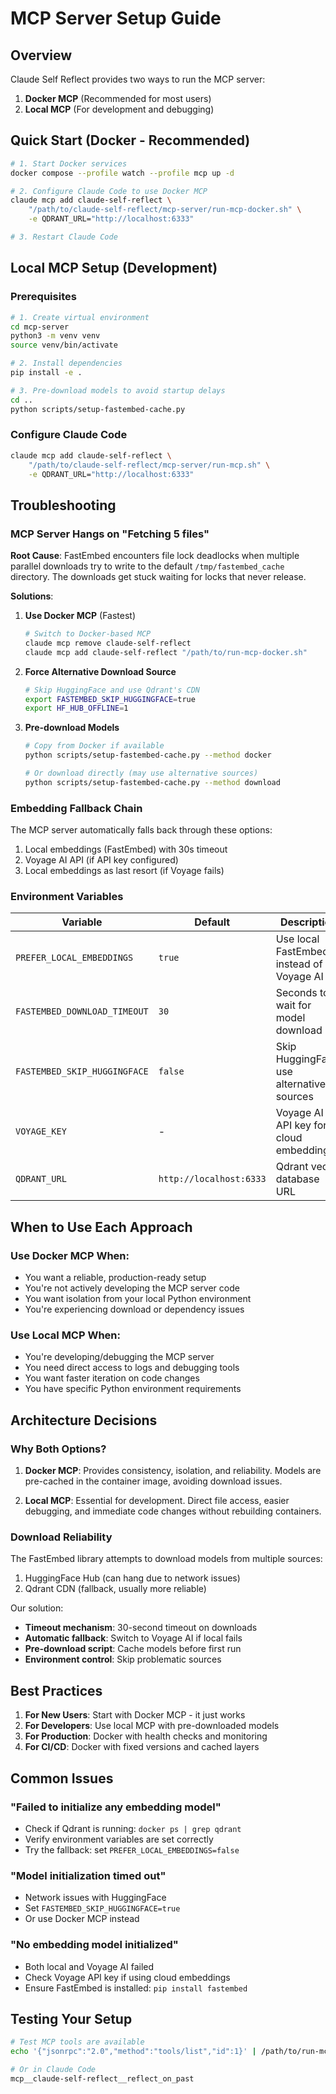 # MCP Server Setup Guide

## Overview

Claude Self Reflect provides two ways to run the MCP server:
1. **Docker MCP** (Recommended for most users)
2. **Local MCP** (For development and debugging)

## Quick Start (Docker - Recommended)

```bash
# 1. Start Docker services
docker compose --profile watch --profile mcp up -d

# 2. Configure Claude Code to use Docker MCP
claude mcp add claude-self-reflect \
    "/path/to/claude-self-reflect/mcp-server/run-mcp-docker.sh" \
    -e QDRANT_URL="http://localhost:6333"

# 3. Restart Claude Code
```

## Local MCP Setup (Development)

### Prerequisites

```bash
# 1. Create virtual environment
cd mcp-server
python3 -m venv venv
source venv/bin/activate

# 2. Install dependencies
pip install -e .

# 3. Pre-download models to avoid startup delays
cd ..
python scripts/setup-fastembed-cache.py
```

### Configure Claude Code

```bash
claude mcp add claude-self-reflect \
    "/path/to/claude-self-reflect/mcp-server/run-mcp.sh" \
    -e QDRANT_URL="http://localhost:6333"
```

## Troubleshooting

### MCP Server Hangs on "Fetching 5 files"

**Root Cause**: FastEmbed encounters file lock deadlocks when multiple parallel downloads try to write to the default `/tmp/fastembed_cache` directory. The downloads get stuck waiting for locks that never release.

**Solutions**:

1. **Use Docker MCP** (Fastest)
   ```bash
   # Switch to Docker-based MCP
   claude mcp remove claude-self-reflect
   claude mcp add claude-self-reflect "/path/to/run-mcp-docker.sh"
   ```

2. **Force Alternative Download Source**
   ```bash
   # Skip HuggingFace and use Qdrant's CDN
   export FASTEMBED_SKIP_HUGGINGFACE=true
   export HF_HUB_OFFLINE=1
   ```

3. **Pre-download Models**
   ```bash
   # Copy from Docker if available
   python scripts/setup-fastembed-cache.py --method docker
   
   # Or download directly (may use alternative sources)
   python scripts/setup-fastembed-cache.py --method download
   ```

### Embedding Fallback Chain

The MCP server automatically falls back through these options:
1. Local embeddings (FastEmbed) with 30s timeout
2. Voyage AI API (if API key configured)
3. Local embeddings as last resort (if Voyage fails)

### Environment Variables

| Variable | Default | Description |
|----------|---------|-------------|
| `PREFER_LOCAL_EMBEDDINGS` | `true` | Use local FastEmbed instead of Voyage AI |
| `FASTEMBED_DOWNLOAD_TIMEOUT` | `30` | Seconds to wait for model download |
| `FASTEMBED_SKIP_HUGGINGFACE` | `false` | Skip HuggingFace, use alternative sources |
| `VOYAGE_KEY` | - | Voyage AI API key for cloud embeddings |
| `QDRANT_URL` | `http://localhost:6333` | Qdrant vector database URL |

## When to Use Each Approach

### Use Docker MCP When:
- You want a reliable, production-ready setup
- You're not actively developing the MCP server code
- You want isolation from your local Python environment
- You're experiencing download or dependency issues

### Use Local MCP When:
- You're developing/debugging the MCP server
- You need direct access to logs and debugging tools
- You want faster iteration on code changes
- You have specific Python environment requirements

## Architecture Decisions

### Why Both Options?

1. **Docker MCP**: Provides consistency, isolation, and reliability. Models are pre-cached in the container image, avoiding download issues.

2. **Local MCP**: Essential for development. Direct file access, easier debugging, and immediate code changes without rebuilding containers.

### Download Reliability

The FastEmbed library attempts to download models from multiple sources:
1. HuggingFace Hub (can hang due to network issues)
2. Qdrant CDN (fallback, usually more reliable)

Our solution:
- **Timeout mechanism**: 30-second timeout on downloads
- **Automatic fallback**: Switch to Voyage AI if local fails
- **Pre-download script**: Cache models before first run
- **Environment control**: Skip problematic sources

## Best Practices

1. **For New Users**: Start with Docker MCP - it just works
2. **For Developers**: Use local MCP with pre-downloaded models
3. **For Production**: Docker with health checks and monitoring
4. **For CI/CD**: Docker with fixed versions and cached layers

## Common Issues

### "Failed to initialize any embedding model"
- Check if Qdrant is running: `docker ps | grep qdrant`
- Verify environment variables are set correctly
- Try the fallback: set `PREFER_LOCAL_EMBEDDINGS=false`

### "Model initialization timed out"
- Network issues with HuggingFace
- Set `FASTEMBED_SKIP_HUGGINGFACE=true`
- Or use Docker MCP instead

### "No embedding model initialized"
- Both local and Voyage AI failed
- Check Voyage API key if using cloud embeddings
- Ensure FastEmbed is installed: `pip install fastembed`

## Testing Your Setup

```bash
# Test MCP tools are available
echo '{"jsonrpc":"2.0","method":"tools/list","id":1}' | /path/to/run-mcp.sh

# Or in Claude Code
mcp__claude-self-reflect__reflect_on_past
```